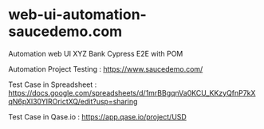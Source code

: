 # web-ui-automation-saucedemo.com

Automation web UI XYZ Bank Cypress E2E with POM

Automation Project Testing : https://www.saucedemo.com/

Test Case in Spreadsheet   : https://docs.google.com/spreadsheets/d/1mrBBgqnVa0KCU_KKzyQfnP7kXqN6pXl30YIROrictXQ/edit?usp=sharing

Test Case in Qase.io       : https://app.qase.io/project/USD
